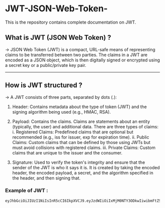 # JWT-JSON-Web-Token-
This is the repository contains complete documentation on JWT.


## What is JWT (JSON Web Token) ?
-> JSON Web Token (JWT) is a compact, URL-safe means of representing claims to be transferred between two parties. The claims in a JWT are encoded as a JSON object, which is then digitally signed or encrypted using a secret key or a public/private key pair.

---


## How is JWT structured ?
-> A JWT consists of three parts, separated by dots (.):

1. Header: Contains metadata about the type of token (JWT) and the signing algorithm being used (e.g., HMAC, RSA).

2. Payload: Contains the claims. Claims are statements about an entity (typically, the user) and additional data. There are three types of claims:
  i. Registered Claims: Predefined claims that are optional but recommended (e.g., iss for issuer, exp for expiration time).
  ii. Public Claims: Custom claims that can be defined by those using JWTs but must avoid collisions with registered claims.
  iii. Private Claims: Custom claims that are unique to the issuer and the consumer.
3. Signature: Used to verify the token's integrity and ensure that the sender of the JWT is who it says it is. It is created by taking the encoded header, the encoded payload, a secret, and the algorithm specified in the header, and then signing that.

### Example of JWT :
```
eyJhbGciOiJIUzI1NiIsInR5cCI6IkpXVCJ9.eyJzdWIiOiIxMjM0NTY3ODkwIiwibmFtZSI6IkpvaG4gRG9lIiwiaWF0IjoxNTE2MjM5MDIyfQ.SflKxwRJSMeKKF2QT4fwpMeJf36POk6yJV_adQssw5c

```
